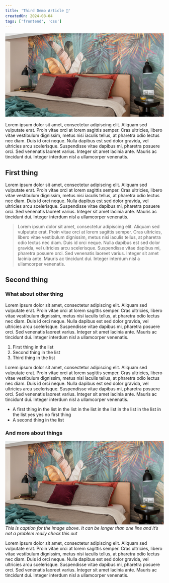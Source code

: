 ```yaml
---
title: 'Third Demo Article 🥹'
createdOn: 2024-08-04
tags: ['frontend', 'css']
---
```


![Image for layout tests](assets/image.png)

Lorem ipsum dolor sit amet, consectetur adipiscing elit. Aliquam sed vulputate erat. Proin vitae orci at lorem sagittis semper. Cras ultricies, libero vitae vestibulum dignissim, metus nisi iaculis tellus, at pharetra odio lectus nec diam. Duis id orci neque. Nulla dapibus est sed dolor gravida, vel ultricies arcu scelerisque. Suspendisse vitae dapibus mi, pharetra posuere orci. Sed venenatis laoreet varius. Integer sit amet lacinia ante. Mauris ac tincidunt dui. Integer interdum nisl a ullamcorper venenatis.

## First thing

Lorem ipsum dolor sit amet, consectetur adipiscing elit. Aliquam sed vulputate erat. Proin vitae orci at lorem sagittis semper. Cras ultricies, libero vitae vestibulum dignissim, metus nisi iaculis tellus, at pharetra odio lectus nec diam. Duis id orci neque. Nulla dapibus est sed dolor gravida, vel ultricies arcu scelerisque. Suspendisse vitae dapibus mi, pharetra posuere orci. Sed venenatis laoreet varius. Integer sit amet lacinia ante. Mauris ac tincidunt dui. Integer interdum nisl a ullamcorper venenatis.

> Lorem ipsum dolor sit amet, consectetur adipiscing elit. Aliquam sed vulputate erat. Proin vitae orci at lorem sagittis semper. Cras ultricies, libero vitae vestibulum dignissim, metus nisi iaculis tellus, at pharetra odio lectus nec diam. Duis id orci neque. Nulla dapibus est sed dolor gravida, vel ultricies arcu scelerisque. Suspendisse vitae dapibus mi, pharetra posuere orci. Sed venenatis laoreet varius. Integer sit amet lacinia ante. Mauris ac tincidunt dui. Integer interdum nisl a ullamcorper venenatis.

## Second thing

### What about other thing

Lorem ipsum dolor sit amet, consectetur adipiscing elit. Aliquam sed vulputate erat. Proin vitae orci at lorem sagittis semper. Cras ultricies, libero vitae vestibulum dignissim, metus nisi iaculis tellus, at pharetra odio lectus nec diam. Duis id orci neque. Nulla dapibus est sed dolor gravida, vel ultricies arcu scelerisque. Suspendisse vitae dapibus mi, pharetra posuere orci. Sed venenatis laoreet varius. Integer sit amet lacinia ante. Mauris ac tincidunt dui. Integer interdum nisl a ullamcorper venenatis.

1. First thing in the list
2. Second thing in the list
3. Third thing in the list

Lorem ipsum dolor sit amet, consectetur adipiscing elit. Aliquam sed vulputate erat. Proin vitae orci at lorem sagittis semper. Cras ultricies, libero vitae vestibulum dignissim, metus nisi iaculis tellus, at pharetra odio lectus nec diam. Duis id orci neque. Nulla dapibus est sed dolor gravida, vel ultricies arcu scelerisque. Suspendisse vitae dapibus mi, pharetra posuere orci. Sed venenatis laoreet varius. Integer sit amet lacinia ante. Mauris ac tincidunt dui. Integer interdum nisl a ullamcorper venenatis.

- A first thing in the list in the list in the list in the list in the list in the list in the list yes yes no first thing
- A second thing in the list

### And more about things

![Image for layout tests](assets/image.png)
_This is caption for the image above. It can be longer than one line and it’s not a problem really check this out_

Lorem ipsum dolor sit amet, consectetur adipiscing elit. Aliquam sed vulputate erat. Proin vitae orci at lorem sagittis semper. Cras ultricies, libero vitae vestibulum dignissim, metus nisi iaculis tellus, at pharetra odio lectus nec diam. Duis id orci neque. Nulla dapibus est sed dolor gravida, vel ultricies arcu scelerisque. Suspendisse vitae dapibus mi, pharetra posuere orci. Sed venenatis laoreet varius. Integer sit amet lacinia ante. Mauris ac tincidunt dui. Integer interdum nisl a ullamcorper venenatis.
